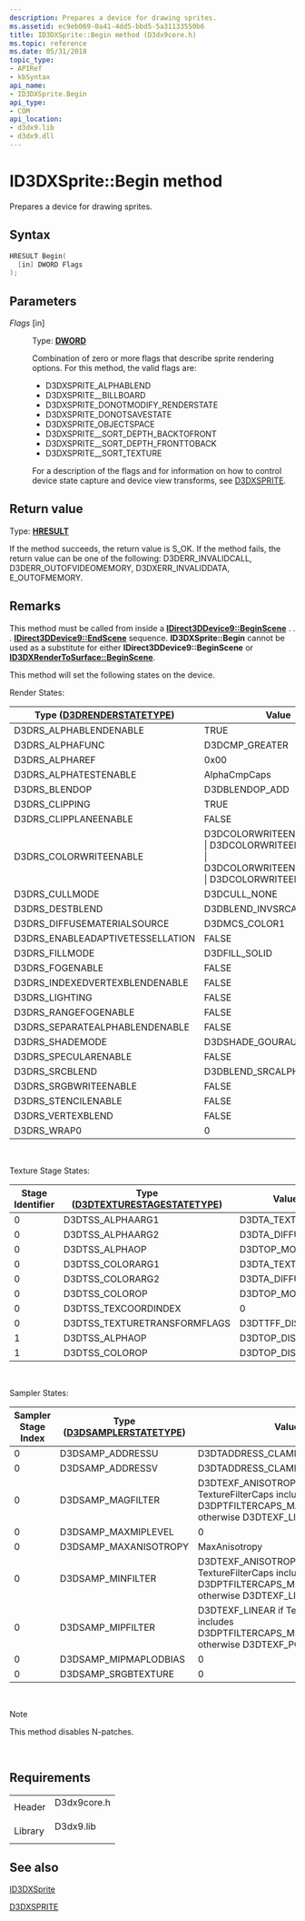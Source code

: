 ```yaml
---
description: Prepares a device for drawing sprites.
ms.assetid: ec9eb069-0a41-4dd5-bbd5-5a31133550b6
title: ID3DXSprite::Begin method (D3dx9core.h)
ms.topic: reference
ms.date: 05/31/2018
topic_type: 
- APIRef
- kbSyntax
api_name: 
- ID3DXSprite.Begin
api_type: 
- COM
api_location: 
- d3dx9.lib
- d3dx9.dll
---
```


# ID3DXSprite::Begin method

Prepares a device for drawing sprites.

## Syntax


```C++
HRESULT Begin(
  [in] DWORD Flags
);
```



## Parameters

<dl> <dt>

*Flags* \[in\]
</dt> <dd>

Type: **[**DWORD**](../winprog/windows-data-types.md)**

Combination of zero or more flags that describe sprite rendering options. For this method, the valid flags are:

-   D3DXSPRITE\_ALPHABLEND
-   D3DXSPRITE\_\_BILLBOARD
-   D3DXSPRITE\_DONOTMODIFY\_RENDERSTATE
-   D3DXSPRITE\_DONOTSAVESTATE
-   D3DXSPRITE\_OBJECTSPACE
-   D3DXSPRITE\_\_SORT\_DEPTH\_BACKTOFRONT
-   D3DXSPRITE\_\_SORT\_DEPTH\_FRONTTOBACK
-   D3DXSPRITE\_\_SORT\_TEXTURE

For a description of the flags and for information on how to control device state capture and device view transforms, see [D3DXSPRITE](d3dxsprite.md).

</dd> </dl>

## Return value

Type: **[**HRESULT**](https://msdn.microsoft.com/library/Bb401631(v=MSDN.10).aspx)**

If the method succeeds, the return value is S\_OK. If the method fails, the return value can be one of the following: D3DERR\_INVALIDCALL, D3DERR\_OUTOFVIDEOMEMORY, D3DXERR\_INVALIDDATA, E\_OUTOFMEMORY.

## Remarks

This method must be called from inside a [**IDirect3DDevice9::BeginScene**](/windows/desktop/api) . . . [**IDirect3DDevice9::EndScene**](/windows/desktop/api) sequence. **ID3DXSprite::Begin** cannot be used as a substitute for either **IDirect3DDevice9::BeginScene** or [**ID3DXRenderToSurface::BeginScene**](id3dxrendertosurface--beginscene.md).

This method will set the following states on the device.

Render States:



| Type ([**D3DRENDERSTATETYPE**](./d3drenderstatetype.md)) | Value                                                                                                             |
|---------------------------------------------------------------|-------------------------------------------------------------------------------------------------------------------|
| D3DRS\_ALPHABLENDENABLE                                       | TRUE                                                                                                              |
| D3DRS\_ALPHAFUNC                                              | D3DCMP\_GREATER                                                                                                   |
| D3DRS\_ALPHAREF                                               | 0x00                                                                                                              |
| D3DRS\_ALPHATESTENABLE                                        | AlphaCmpCaps                                                                                                      |
| D3DRS\_BLENDOP                                                | D3DBLENDOP\_ADD                                                                                                   |
| D3DRS\_CLIPPING                                               | TRUE                                                                                                              |
| D3DRS\_CLIPPLANEENABLE                                        | FALSE                                                                                                             |
| D3DRS\_COLORWRITEENABLE                                       | D3DCOLORWRITEENABLE\_ALPHA \| D3DCOLORWRITEENABLE\_BLUE \| D3DCOLORWRITEENABLE\_GREEN \| D3DCOLORWRITEENABLE\_RED |
| D3DRS\_CULLMODE                                               | D3DCULL\_NONE                                                                                                     |
| D3DRS\_DESTBLEND                                              | D3DBLEND\_INVSRCALPHA                                                                                             |
| D3DRS\_DIFFUSEMATERIALSOURCE                                  | D3DMCS\_COLOR1                                                                                                    |
| D3DRS\_ENABLEADAPTIVETESSELLATION                             | FALSE                                                                                                             |
| D3DRS\_FILLMODE                                               | D3DFILL\_SOLID                                                                                                    |
| D3DRS\_FOGENABLE                                              | FALSE                                                                                                             |
| D3DRS\_INDEXEDVERTEXBLENDENABLE                               | FALSE                                                                                                             |
| D3DRS\_LIGHTING                                               | FALSE                                                                                                             |
| D3DRS\_RANGEFOGENABLE                                         | FALSE                                                                                                             |
| D3DRS\_SEPARATEALPHABLENDENABLE                               | FALSE                                                                                                             |
| D3DRS\_SHADEMODE                                              | D3DSHADE\_GOURAUD                                                                                                 |
| D3DRS\_SPECULARENABLE                                         | FALSE                                                                                                             |
| D3DRS\_SRCBLEND                                               | D3DBLEND\_SRCALPHA                                                                                                |
| D3DRS\_SRGBWRITEENABLE                                        | FALSE                                                                                                             |
| D3DRS\_STENCILENABLE                                          | FALSE                                                                                                             |
| D3DRS\_VERTEXBLEND                                            | FALSE                                                                                                             |
| D3DRS\_WRAP0                                                  | 0                                                                                                                 |



 

Texture Stage States:



| Stage Identifier | Type ([**D3DTEXTURESTAGESTATETYPE**](./d3dtexturestagestatetype.md)) | Value            |
|------------------|---------------------------------------------------------------------------|------------------|
| 0                | D3DTSS\_ALPHAARG1                                                         | D3DTA\_TEXTURE   |
| 0                | D3DTSS\_ALPHAARG2                                                         | D3DTA\_DIFFUSE   |
| 0                | D3DTSS\_ALPHAOP                                                           | D3DTOP\_MODULATE |
| 0                | D3DTSS\_COLORARG1                                                         | D3DTA\_TEXTURE   |
| 0                | D3DTSS\_COLORARG2                                                         | D3DTA\_DIFFUSE   |
| 0                | D3DTSS\_COLOROP                                                           | D3DTOP\_MODULATE |
| 0                | D3DTSS\_TEXCOORDINDEX                                                     | 0                |
| 0                | D3DTSS\_TEXTURETRANSFORMFLAGS                                             | D3DTTFF\_DISABLE |
| 1                | D3DTSS\_ALPHAOP                                                           | D3DTOP\_DISABLE  |
| 1                | D3DTSS\_COLOROP                                                           | D3DTOP\_DISABLE  |



 

Sampler States:



| Sampler Stage Index | Type ([**D3DSAMPLERSTATETYPE**](./d3dsamplerstatetype.md)) | Value                                                                                                          |
|---------------------|-----------------------------------------------------------------|----------------------------------------------------------------------------------------------------------------|
| 0                   | D3DSAMP\_ADDRESSU                                               | D3DTADDRESS\_CLAMP                                                                                             |
| 0                   | D3DSAMP\_ADDRESSV                                               | D3DTADDRESS\_CLAMP                                                                                             |
| 0                   | D3DSAMP\_MAGFILTER                                              | D3DTEXF\_ANISOTROPIC if TextureFilterCaps includes D3DPTFILTERCAPS\_MAGFANISOTROPIC; otherwise D3DTEXF\_LINEAR |
| 0                   | D3DSAMP\_MAXMIPLEVEL                                            | 0                                                                                                              |
| 0                   | D3DSAMP\_MAXANISOTROPY                                          | MaxAnisotropy                                                                                                  |
| 0                   | D3DSAMP\_MINFILTER                                              | D3DTEXF\_ANISOTROPIC if TextureFilterCaps includes D3DPTFILTERCAPS\_MINFANISOTROPIC; otherwise D3DTEXF\_LINEAR |
| 0                   | D3DSAMP\_MIPFILTER                                              | D3DTEXF\_LINEAR if TextureFilterCaps includes D3DPTFILTERCAPS\_MIPFLINEAR; otherwise D3DTEXF\_POINT            |
| 0                   | D3DSAMP\_MIPMAPLODBIAS                                          | 0                                                                                                              |
| 0                   | D3DSAMP\_SRGBTEXTURE                                            | 0                                                                                                              |



 

> [!Note]  
> This method disables N-patches.

 

## Requirements



|                    |                                                                                        |
|--------------------|----------------------------------------------------------------------------------------|
| Header<br/>  | <dl> <dt>D3dx9core.h</dt> </dl> |
| Library<br/> | <dl> <dt>D3dx9.lib</dt> </dl>   |



## See also

<dl> <dt>

[ID3DXSprite](id3dxsprite.md)
</dt> <dt>

[D3DXSPRITE](d3dxsprite.md)
</dt> </dl>

 

 
